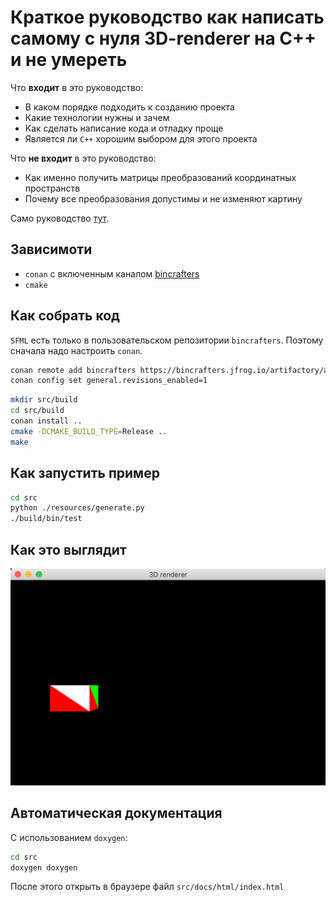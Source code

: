 # Краткое руководство как написать самому с нуля 3D-renderer на C++ и не умереть

Что __входит__ в это руководство:

* В каком порядке подходить к созданию проекта
* Какие технологии нужны и зачем
* Как сделать написание кода и отладку проще
* Является ли `C++` хорошим выбором для этого проекта

Что __не входит__ в это руководство:

* Как именно получить матрицы преобразований координатных пространств
* Почему все преобразования допустимы и не изменяют картину

Само руководство [тут](./docs/README.md).

## Зависимоти
* `conan` с включенным каналом [bincrafters](https://bincrafters.readthedocs.io/en/latest/)
* `cmake`

## Как собрать код

`SFML` есть только в пользовательском репозитории `bincrafters`. Поэтому сначала надо настроить `conan`.

```bash
conan remote add bincrafters https://bincrafters.jfrog.io/artifactory/api/conan/public-conan
conan config set general.revisions_enabled=1
```

```bash
mkdir src/build
cd src/build
conan install ..
cmake -DCMAKE_BUILD_TYPE=Release ..
make
```

## Как запустить пример
```bash
cd src
python ./resources/generate.py
./build/bin/test
```

## Как это выглядит
![Скриншот](./images/example.png)

## Автоматическая документация
С использованием `doxygen`:
```bash
cd src
doxygen doxygen
```
После этого открыть в браузере файл `src/docs/html/index.html`
